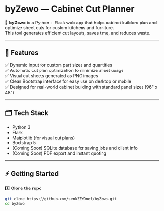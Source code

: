 # byZewo — Cabinet Cut Planner

🚀 **byZewo** is a Python + Flask web app that helps cabinet builders plan and optimize sheet cuts for custom kitchens and furniture.  
This tool generates efficient cut layouts, saves time, and reduces waste.

---

## 📐 **Features**

✅ Dynamic input for custom part sizes and quantities  
✅ Automatic cut plan optimization to minimize sheet usage  
✅ Visual cut sheets generated as PNG images  
✅ Clean Bootstrap interface for easy use on desktop or mobile  
✅ Designed for real-world cabinet building with standard panel sizes (96" x 48")

---

## 🗂️ **Tech Stack**

- Python 3
- Flask
- Matplotlib (for visual cut plans)
- Bootstrap 5
- (Coming Soon) SQLite database for saving jobs and client info
- (Coming Soon) PDF export and instant quoting

---

## ⚡️ **Getting Started**

1️⃣ **Clone the repo**

```bash
git clone https://github.com/senkZEWOnef/byZewo.git
cd byZewo
